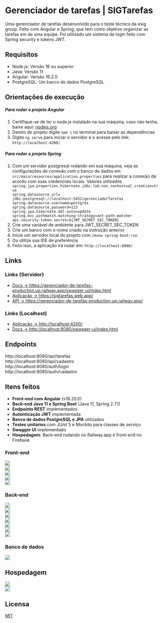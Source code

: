 # Gerenciador de tarefas | SIGTarefas

Uma gerenciador de tarefas desenvolvido para o teste técnico da esig group. Feito com Angular e Spring, que tem como objetivo organizar as tarefas em de uma equipe. Foi utilizado um sistema de login feito com Spring security e tokens JWT.

## Requisitos
-   Node.js: Versão 16 ou superior
-   Java: Versão 11
-   Angular: Versão 16.2.0
-   PostgreSQL: Um banco de dados PostgreSQL

## Orientações de execução

<h5>Para rodar o projeto Angular</h5>
<ol>
  <li>Certifique-se de ter o node.js instalado na sua máquina, caso não tenha, baixe aqui: <a href="https://nodejs.org/en/">nodejs.org</a></li>
  <li>Dentro do projeto digite <code>npm i</code> no terminal para baixar as dependências</li>
  <li>Digite <code>ng serve</code> para iniciar o servidor e o acesse pelo link: <code>http://localhost:4200/</code></li>
</ol>

<h5>Para rodar o projeto Spring</h5>
<ol>
  <li>Com um servidor postgresql rodando em sua máquina, veja as configurações de conexão com o banco de dados em  <code>src/main/resources/application.properties</code> para realizar a conexão de acordo com suas credenciais locais. Valores utilizados</li>
  <code>spring.jpa.properties.hibernate.jdbc.lob.non_contextual_creation=true
spring.datasource.url= jdbc:postgresql://localhost:5432/gerenciadorTarefas
spring.datasource.username=postgres
spring.datasource.password=123
spring.jpa.hibernate.ddl-auto=update
spring.mvc.pathmatch.matching-strategy=ant-path-matcher
api.security.token.secret=${JWT_SECRET_SEC_TOKEN}</code>
  <li>Crie uma variável de ambiente para JWT_SECRET_SEC_TOKEN</li>
  <li>Crie um banco com o nome criado na instrução anterior</li>
  <li>Inicie um servidor local do projeto com <code>/mvnw spring-boot:run</code></li>
    <li>Ou utilize sua IDE de preferência</code></li>

  <li>Feito isso, a aplicação irá rodar em: <code>http://localhost:8080/</code></li>
</ol>


## Links

<h3>Links (Servidor)</h3>
<ul>
    <li><a  href="https://gerenciador-de-tarefas-production.up.railway.app/swagger-ui/index.html">Docs -> https://gerenciador-de-tarefas-production.up.railway.app/swagger-ui/index.html</a></li>
    <li><a  href="https://sigtarefas.web.app/">  Aplicação  -> https://sigtarefas.web.app/</a></li>
    <li><a  href="https://gerenciador-de-tarefas-production.up.railway.app/">API -> https://gerenciador-de-tarefas-production.up.railway.app/</a></li>  
</ul>

<h3>Links (Localhost)</h3>
<ul>
    <li><a href="http://localhost:4200/">Aplicação -> http://localhost:4200/</a></li>
    <li><a href="http://localhost:8080/swagger-ui/index.html">Docs -> http://localhost:8080/swagger-ui/index.html</a></li>
</ul>

## Endpoints

http://localhost:8080/api/tarefas </br>
http://localhost:8080/api/cadastro </br>
http://localhost:8080/auth/login </br>
http://localhost:8080/auth/cadastro </br>

## Itens feitos 

- **Front-end com Angular** (v16.20.0)
- **Back-end Java 11 e Spring Boot** (Java 11, Spring 2.7.1)
- **Endpoints REST** implementados
- **Autenticação JWT** implementada
- **Banco de dados PostgreSQL e JPA** utilizados
- **Testes unitários** com JUnit 5 e Mockito para classes de serviço
- **Swagger UI** implementado
- **Hospedagem:** Back-end rodando no Railway.app e front-end no Firebase


<h3>Front-end</h3>


 <a href="https://angular.io/">
    <img src="https://img.shields.io/badge/Angular-DD0031?style=for-the-badge&logo=angular&logoColor=white" />
  </a> <br/>
 <a href="https://www.typescriptlang.org/">
    <img src="https://img.shields.io/badge/TypeScript-007ACC?style=for-the-badge&logo=typescript&logoColor=white" />
  </a> <br/>
  
 <a href="https://rxjs.dev/">
    <img src="https://img.shields.io/badge/RXJS-B7178C?style=for-the-badge&logo=ReactiveX&logoColor=white" />
  </a> <br/>
  
 <a href="https://ng.ant.design/docs/introduce/en">
    <img src="https://img.shields.io/badge/Ng%20zorro%20(Ant design)-007DB8?style=for-the-badge&logo=antdesign&logoColor=white" />
  </a> <br/>
  
  <a href="https://ng.ant.design/components/icon/en">
    <img src="https://img.shields.io/badge/ng%20zorro%20Icons-007DB8?style=for-the-badge&logo=antdesign&logoColor=white" />
  </a> <br/>
  
 <h3>Back-end</h3>

  <a href="https://swagger.io">
    <img src="https://img.shields.io/badge/Swagger-85EA2D?style=for-the-badge&logo=Swagger&logoColor=white"/>
  </a> <br/>
  
  <a href="https://spring.io/projects/spring-boot">
  <img src="https://img.shields.io/badge/Spring-6DB33F?style=for-the-badge&logo=spring&logoColor=white" />
  </a> <br/>

  <a href="https://spring.io/projects/spring-security">
  <img src="https://img.shields.io/badge/Spring Security-6DB33F?style=for-the-badge&logo=spring&logoColor=white" />
  </a>  <br/>

  <a href="https://jwt.io/">
  <img src="https://img.shields.io/badge/JWT-000000?style=for-the-badge&logo=JSON Web Tokens&logoColor=white" />
</a>  <br/>

<a href="https://developer.mozilla.org/en-US/docs/Web/HTTP/CORS">
  <img src="https://img.shields.io/badge/CORS-FF8800?style=for-the-badge&logo=corslogoColor=white" />
</a>  <br/>

  
  <a href="https://www.java.com/">
  <img src="https://img.shields.io/badge/Java-e61e2c?style=for-the-badge&logo=openjdk&logoColor=white" />
  </a> <br/>

  <a href="https://junit.org/junit5/">
  <img src="https://img.shields.io/badge/Junit5-25A162?style=for-the-badge&logo=junit5&logoColor=white" />
  </a> <br/>
  
 <h3>Banco de dados</h3>
 
  <a href="https://www.postgresql.org/">
    <img src="https://img.shields.io/badge/PostgreSQL-316192?style=for-the-badge&logo=postgresql&logoColor=white" />
  </a> <br/>

## Hospedagem
 
  <a href="https://firebase.google.com/">
    <img src="https://img.shields.io/badge/firebase-ffca28?style=for-the-badge&logo=firebase&logoColor=black" />
  </a> <br/>
  
  <a href="https://railway.app/">
    <img src="https://img.shields.io/badge/Railway-0B0D0E?style=for-the-badge&logo=railway&logoColor=white" />
  </a> <br/>

 ## Licensa

<a href="https://github.com/RubenFilipe07/gerenciador-de-tarefas/blob/main/LICENSE">MIT</a>



 
